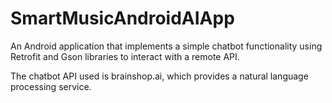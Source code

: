 # SmartMusicAndroidAIApp

An Android application that implements a simple chatbot functionality using Retrofit and Gson libraries to interact with a remote API. 

The chatbot API used is brainshop.ai, which provides a natural language processing service.
